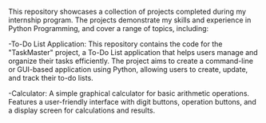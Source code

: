 This repository showcases a collection of projects completed during my internship program. The projects demonstrate my skills and experience in Python Programming, and cover a range of topics, including:

-To-Do List Application:
This repository contains the code for the "TaskMaster" project, a To-Do List application that helps users manage and organize their tasks efficiently. The project aims to create a command-line or GUI-based application using Python, allowing users to create, update, and track their to-do lists.

-Calculator:
  A simple graphical calculator for basic arithmetic operations. Features a user-friendly interface with digit buttons, operation buttons, and a display screen for calculations and results.
